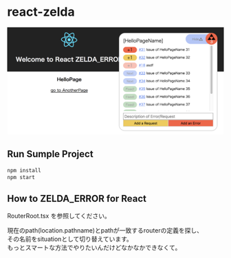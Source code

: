 # react-zelda
![Sample Screen](./assets/readme-react.png)

## Run Sumple Project
```
npm install
npm start
```

## How to ZELDA_ERROR for React
RouterRoot.tsx を参照してください。  

現在のpath(location.pathname)とpathが一致するrouterの定義を探し、  
その名前をsituationとして切り替えています。  
もっとスマートな方法でやりたいんだけどなかなかできなくて。
